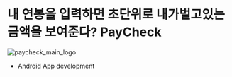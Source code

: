 # 내 연봉을 입력하면 초단위로 내가벌고있는 금액을 보여준다? PayCheck

![paycheck_main_logo](https://github.com/kijugwak/PayCheck/assets/82084502/60a03c1f-5fd2-47a2-93b9-e3a136717756)

- Android App development
